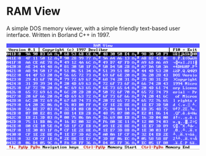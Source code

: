 # RAM View
A simple DOS memory viewer, with a simple friendly text-based user interface. Written in Borland C++ in 1997.

![Screenshot of RAM View running on PCjs](https://github.com/Devliber/ramview/blob/master/assets/readme/ramview-pcjs-screenshot.png)
